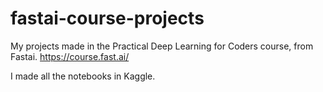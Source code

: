 # fastai-course-projects
My projects made in the Practical Deep Learning for Coders course, from Fastai. https://course.fast.ai/

I made all the notebooks in Kaggle.

